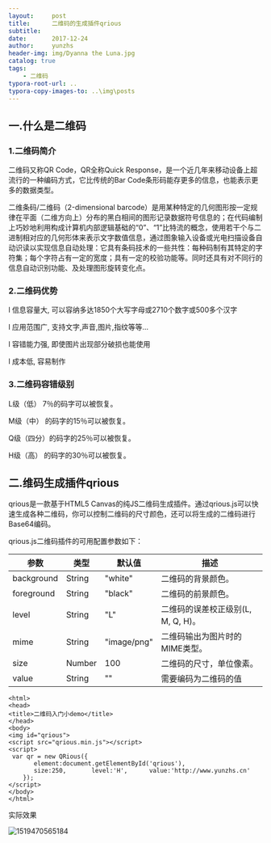 ```yaml
---
layout:     post
title:      二维码的生成插件qrious
subtitle:   
date:       2017-12-24
author:     yunzhs
header-img: img/Dyanna the Luna.jpg
catalog: true
tags:
    - 二维码
typora-root-url: ..
typora-copy-images-to: ..\img\posts
---
```


## 一.什么是二维码

### 1.二维码简介

二维码又称QR Code，QR全称Quick Response，是一个近几年来移动设备上超流行的一种编码方式，它比传统的Bar Code条形码能存更多的信息，也能表示更多的数据类型。

二维条码/二维码（2-dimensional barcode）是用某种特定的几何图形按一定规律在平面（二维方向上）分布的黑白相间的图形记录数据符号信息的；在代码编制上巧妙地利用构成计算机内部逻辑基础的“0”、“1”比特流的概念，使用若干个与二进制相对应的几何形体来表示文字数值信息，通过图象输入设备或光电扫描设备自动识读以实现信息自动处理：它具有条码技术的一些共性：每种码制有其特定的字符集；每个字符占有一定的宽度；具有一定的校验功能等。同时还具有对不同行的信息自动识别功能、及处理图形旋转变化点。

### 2.二维码优势

l  信息容量大, 可以容纳多达1850个大写字母或2710个数字或500多个汉字

l  应用范围广, 支持文字,声音,图片,指纹等等...

l  容错能力强, 即使图片出现部分破损也能使用

l  成本低, 容易制作

### 3.二维码容错级别

L级（低） 7％的码字可以被恢复。

M级（中） 的码字的15％可以被恢复。

Q级（四分）的码字的25％可以被恢复。

H级（高） 的码字的30％可以被恢复。



## 二.维码生成插件qrious

qrious是一款基于HTML5 Canvas的纯JS二维码生成插件。通过qrious.js可以快速生成各种二维码，你可以控制二维码的尺寸颜色，还可以将生成的二维码进行Base64编码。

qrious.js二维码插件的可用配置参数如下：

| 参数       | 类型   | 默认值      | 描述                               |
| ---------- | ------ | ----------- | ---------------------------------- |
| background | String | "white"     | 二维码的背景颜色。                 |
| foreground | String | "black"     | 二维码的前景颜色。                 |
| level      | String | "L"         | 二维码的误差校正级别(L, M, Q, H)。 |
| mime       | String | "image/png" | 二维码输出为图片时的MIME类型。     |
| size       | Number | 100         | 二维码的尺寸，单位像素。           |
| value      | String | ""          | 需要编码为二维码的值               |

```
<html>
<head>
<title>二维码入门小demo</title>
</head>
<body>
<img id="qrious">
<script src="qrious.min.js"></script>
<script>
 var qr = new QRious({
	   element:document.getElementById('qrious'),
	   size:250, 	   level:'H',	   value:'http://www.yunzhs.cn'
	});
</script>
</body>
</html>

```

实际效果

![1519470565184](/img/posts/1519470565184.png)